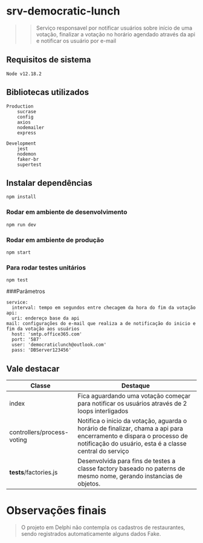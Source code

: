 # srv-democratic-lunch
>> Serviço responsavel por notificar usuários sobre início de uma votação, finalizar a votação no horário agendado através da api e notificar os usuário por e-mail

## Requisitos de sistema
```
Node v12.18.2
```

## Bibliotecas utilizados
```
Production
    sucrase
    config
    axios
    nodemailer
    express

Development
    jest
    nodemon
    faker-br
    supertest
```

## Instalar dependências
```
npm install
```

### Rodar em ambiente de desenvolvimento
```
npm run dev
```

### Rodar em ambiente de produção
```
npm start
```

### Para rodar testes unitários
```
npm test
```

###Parâmetros
```
service:
  interval: tempo em segundos entre checagem da hora do fim da votação 
api:
  uri: endereço base da api
mail: configurações do e-mail que realiza a de notificação do inicio e fim da votação aos usuários
  host: 'smtp.office365.com'
  port: '587'
  user: 'democraticlunch@outlook.com'
  pass: 'DBServer123456'
```


## Vale destacar
| Classe | Destaque |
| - | - |
| index | Fica aguardando uma votação começar para notificar os usuários  através de 2 loops interligados |
| controllers/process-voting | Notifica o inicio da votação, aguarda o horário de finalizar, chama a api para encerramento e dispara o processo de notificação do usuário, esta é a classe central do serviço |
| __tests__/factories.js | Desenvolvida para fins de testes a classe factory baseado no paterns de mesmo nome, gerando instancias de objetos. |

# Observações finais
> O projeto em Delphi não contempla os cadastros de restaurantes, sendo registrados automaticamente alguns dados Fake.